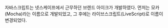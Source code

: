 자바스크립트는 넷스케이프에서 근무하던 브렌드 아이크가 개발하였다. 먼저는 모카(Mocha)라는 이름으로 개발되었고, 그 후에는 라이브스크립트(LiveScript)로 이름이 변경되었다.